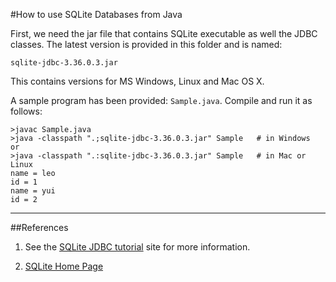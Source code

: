 #How to use SQLite Databases from Java

First, we need the jar file that contains SQLite executable as well the JDBC classes. The latest
version is provided in this folder and is named:

```
sqlite-jdbc-3.36.0.3.jar
```

This contains versions for MS Windows, Linux and Mac OS X. 

A sample program has been provided: `Sample.java`.  Compile and run it as follows:

```
>javac Sample.java
>java -classpath ".;sqlite-jdbc-3.36.0.3.jar" Sample   # in Windows
or
>java -classpath ".:sqlite-jdbc-3.36.0.3.jar" Sample   # in Mac or Linux
name = leo
id = 1
name = yui
id = 2
```

---

##References

1. See the [SQLite JDBC tutorial](https://www.sqlitetutorial.net/sqlite-java/) site for more information.

2. [SQLite Home Page](https://www.sqlite.org/index.html)
